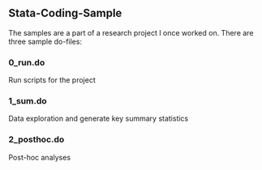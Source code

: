 ## Stata-Coding-Sample

The samples are a part of a research project I once worked on. There are three sample do-files:

### 0_run.do

Run scripts for the project

### 1_sum.do

Data exploration and generate key summary statistics

### 2_posthoc.do

Post-hoc analyses
